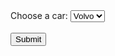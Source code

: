 <html>
    <head>
        <meta charset="UTF-8">
        <title>Temperature Data Bar Graph</title>
        <script type="text/javascript" src="https://cdnjs.cloudflare.com/ajax/libs/Chart.js/2.8.0/Chart.min.js"></script>
        <script type="text/javascript" src="https://cdnjs.cloudflare.com/ajax/libs/d3/5.7.0/d3.min.js"></script>
    </head>
    <body>
	<form>
  		<label for="cars">Choose a car:</label>
  		<select name="cars" id="cars" onchange="makeChart()">
    			<option value="volvo">Volvo</option>
    			<option value="saab">Saab</option>
    			<option value="opel">Opel</option>
    			<option value="audi">Audi</option>
  		</select>
  		<br><br>
  	<input type="submit" value="Submit">
	</form>
        <canvas id="chart"></canvas>
        <script>
            var file = 'docs/database/individual_drugs/0202020L0AABDBD.csv';
	   
		
            d3.csv(file).then(makeChart);
            function makeChart(days) {
		var test = document.getElementById('cars').value;
	        var title = test;
	        // var title = 'Predictions of prescriptions at OUH';
                var dayLabel = days.map(function(d){return d.time});
                var dayTemp = days.map(function(d) {return d.Y});
                var dayPred = days.map(function(d) {return d.Ybar});
                // Set Min for better visiable range
                var minX = d3.min(dayTemp);
                minX -= 10;
                 
                var chart = new Chart('chart', {
                    type: 'bar',
                    data: {
                        labels: dayLabel,
                        datasets: [
                            {
								label: 'Actual',
                                data: dayTemp,
								backgroundColor: '#A0EFFD',
                            },
							{
								label: 'Predicted',
								data: dayPred,
								backgroundColor: '#DAA0FD',
							}
                        ]
                    },
                    options: {
                        title: {
                            display: true,
                            text: title,
                        },
                        legend: {
                            display: true
                        },
                        scales: {
                            xAxes: [
                                {
                                    ticks: {
                                        suggestedMin: minX,
                                    }
                                }
                            ]
                        }
                    }
                });
            }
        </script>
    </body>
</html>
